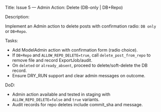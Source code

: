 Title: Issue 5 — Admin Action: Delete (DB-only | DB+Repo)

Description:

Implement an Admin action to delete posts with confirmation radio: `DB only` or `DB+Repo`.

Tasks:

- Add ModelAdmin action with confirmation form (radio choice).
- If `DB+Repo` and `ALLOW_REPO_DELETE=true`, call `delete_post_from_repo` to remove file and record ExportJob/audit.
- On `deleted` or `already_absent`, proceed to delete/soft-delete the DB record.
- Ensure DRY_RUN support and clear admin messages on outcome.

DoD:

- Admin action available and tested in staging with `ALLOW_REPO_DELETE=false` and `true` variants.
- Audit records for repo deletes include commit_sha and message.
